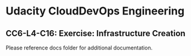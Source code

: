 # Udacity CloudDevOps Engineering

## CC6-L4-C16: Exercise: Infrastructure Creation

Please reference docs folder for additional documentation.
